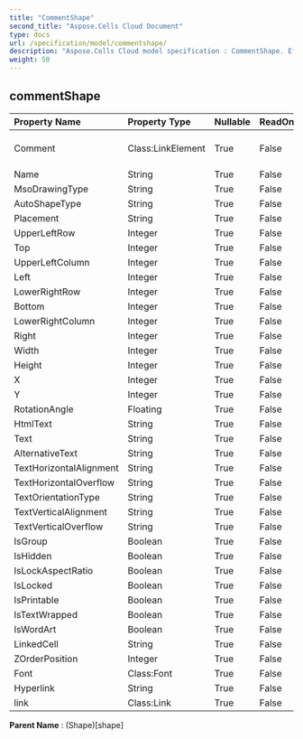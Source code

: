 ```yaml
---
title: "CommentShape"
second_title: "Aspose.Cells Cloud Document"
type: docs
url: /specification/model/commentshape/
description: "Aspose.Cells Cloud model specification : CommentShape. Effortlessly handle Excel and other spreadsheet documents with features like opening, generating, editing, splitting, merging, comparing, and converting."
weight: 50
---
```


## **commentShape**

 

| Property Name | Property Type | Nullable |  ReadOnly | DefaultValue | Description | 
| :- | :- | :- |:- |  :- | :- |
| Comment | Class:LinkElement | True |  False |  | Gets the comment object. |  
| Name | String | True |  False |  |  |  
| MsoDrawingType | String | True |  False |  |  |  
| AutoShapeType | String | True |  False |  |  |  
| Placement | String | True |  False |  |  |  
| UpperLeftRow | Integer | True |  False |  |  |  
| Top | Integer | True |  False |  |  |  
| UpperLeftColumn | Integer | True |  False |  |  |  
| Left | Integer | True |  False |  |  |  
| LowerRightRow | Integer | True |  False |  |  |  
| Bottom | Integer | True |  False |  |  |  
| LowerRightColumn | Integer | True |  False |  |  |  
| Right | Integer | True |  False |  |  |  
| Width | Integer | True |  False |  |  |  
| Height | Integer | True |  False |  |  |  
| X | Integer | True |  False |  |  |  
| Y | Integer | True |  False |  |  |  
| RotationAngle | Floating | True |  False |  |  |  
| HtmlText | String | True |  False |  |  |  
| Text | String | True |  False |  |  |  
| AlternativeText | String | True |  False |  |  |  
| TextHorizontalAlignment | String | True |  False |  |  |  
| TextHorizontalOverflow | String | True |  False |  |  |  
| TextOrientationType | String | True |  False |  |  |  
| TextVerticalAlignment | String | True |  False |  |  |  
| TextVerticalOverflow | String | True |  False |  |  |  
| IsGroup | Boolean | True |  False |  |  |  
| IsHidden | Boolean | True |  False |  |  |  
| IsLockAspectRatio | Boolean | True |  False |  |  |  
| IsLocked | Boolean | True |  False |  |  |  
| IsPrintable | Boolean | True |  False |  |  |  
| IsTextWrapped | Boolean | True |  False |  |  |  
| IsWordArt | Boolean | True |  False |  |  |  
| LinkedCell | String | True |  False |  |  |  
| ZOrderPosition | Integer | True |  False |  |  |  
| Font | Class:Font | True |  False |  |  |  
| Hyperlink | String | True |  False |  |  |  
| link | Class:Link | True |  False |  |  |  

**Parent Name** : (Shape)[shape]

